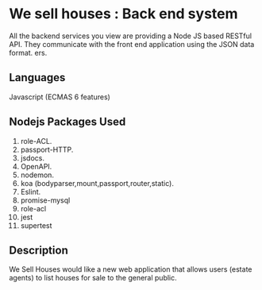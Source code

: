 # We sell houses : Back end system
All the backend services you view are providing a Node JS based RESTful API.
They communicate with the front end  application using the JSON data format.
ers.

## Languages
Javascript (ECMAS 6  features)

## Nodejs Packages Used 
1.   role-ACL.
2.   passport-HTTP.
3.   jsdocs.
4.   OpenAPI.
5.   nodemon.
6.   koa (bodyparser,mount,passport,router,static).
7.   Eslint.
8.   promise-mysql
9.   role-acl
10. jest
11. supertest

## Description
We Sell Houses would like a new web application that allows users (estate agents) to
list houses for sale to the general public.
